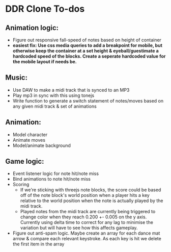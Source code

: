 # DDR Clone To-dos

## Animation logic:
- Figure out responsive fall-speed of notes based on height of container
 - **easiest fix: Use css media queries to add a breakpoint for mobile, but otherwise keep the container at a set height & eyeball/guestimate a hardcoded speed of the blocks. Create a seperate hardcoded value for the mobile layout if needs be.**
## Music:
- Use DAW to make a midi track that is synced to an MP3
- Play mp3 in sync with this using tonejs
- Write function to generate a switch statement of notes/moves based on any given midi track & set of animations
## Animation:
- Model character
- Animate moves
- Model/animate background
## Game logic:
- Event listener logic for note hit/note miss
- Bind animations to note hit/note miss
- Scoring
    - If we're sticking with threejs note blocks, the score could be based off of the note block's world position when a player hits a key relative to the world position when the note is actually played by the midi track.
    - Played notes from the midi track are currently being triggered to change color when they reach 0.200 +- 0.005 on the y axis. Currently using delta time to correct for any lag to minimise the variation but will have to see how this affects gameplay.
- Figure out anti-spam logic. Maybe create an array for each dance mat arrow & compare each relevant keystroke. As each key is hit we delete the first item in the array
